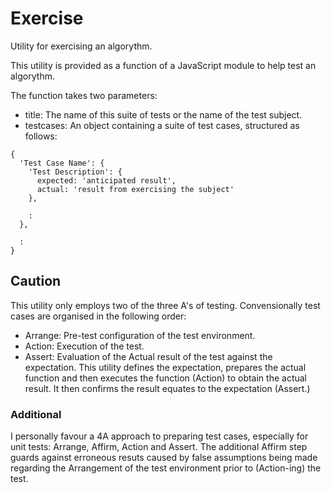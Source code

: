 # Exercise
Utility for exercising an algorythm.

This utility is provided as a function of a JavaScript module to help test an algorythm.

The function takes two parameters:
* title: The name of this suite of tests or the name of the test subject.
* testcases: An object containing a suite of test cases, structured as follows:

```
{
  'Test Case Name': {
    'Test Description': {
      expected: 'anticipated result',
      actual: 'result from exercising the subject'
    },
    
    :
  },
  
  :
}
```

## Caution
This utility only employs two of the three A's of testing. Convensionally test cases are organised in the following order:
* Arrange: Pre-test configuration of the test environment.
* Action: Execution of the test.
* Assert: Evaluation of the Actual result of the test against the expectation.
This utility defines the expectation, prepares the actual function and then executes the function (Action) to obtain the actual result. It then confirms the result equates to the expectation (Assert.)

### Additional
I personally favour a 4A approach to preparing test cases, especially for unit tests: Arrange, Affirm, Action and Assert.
The additional Affirm step guards against erroneous resuts caused by false assumptions being made regarding the Arrangement of the test environment prior to (Action-ing) the test.
